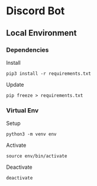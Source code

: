 # Discord Bot
## Local Environment
### Dependencies
Install
```shell
pip3 install -r requirements.txt
```

Update
```shell
pip freeze > requirements.txt
```

### Virtual Env
Setup
```shell
python3 -m venv env
```

Activate
```shell
source env/bin/activate
```

Deactivate
```shell
deactivate
```
